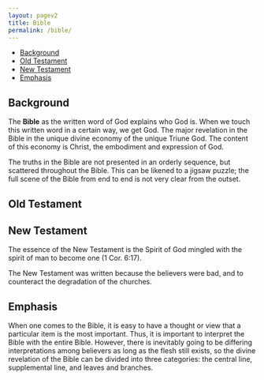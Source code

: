 ```yaml
---
layout: pagev2
title: Bible
permalink: /bible/
---
```

- [Background](#background)
- [Old Testament](#old-testament)
- [New Testament](#new-testament)
- [Emphasis](#emphasis)

## Background

The **Bible** as the written word of God explains who God is. When we touch this written word in a certain way, we get God. The major revelation in the Bible in the unique divine economy of the unique Triune God. The content of this economy is Christ, the embodiment and expression of God.

The truths in the Bible are not presented in an orderly sequence, but scattered throughout the Bible. This can be likened to a jigsaw puzzle; the full scene of the Bible from end to end is not very clear from the outset.

## Old Testament

## New Testament

The essence of the New Testament is the Spirit of God mingled with the spirit of man to become one (1 Cor. 6:17).

The New Testament was written because the believers were bad, and to counteract the degradation of the churches.

## Emphasis

When one comes to the Bible, it is easy to have a thought or view that a particular item is the most important. Thus, it is important to interpret the Bible with the entire Bible. However, there is inevitably going to be differing interpretations among believers as long as the flesh still exists, so the divine revelation of the Bible can be divided into three categories: the central line, supplemental line, and leaves and branches.